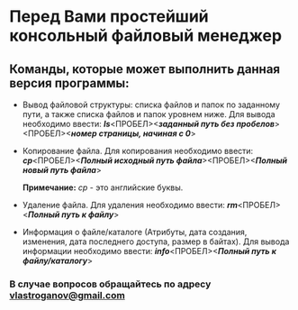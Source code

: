 # Перед Вами простейший консольный файловый менеджер

## Команды, которые может выполнить данная версия программы:
- Вывод файловой структуры: списка файлов и папок по заданному пути,
  а также списка файлов и папок уровнем ниже.
  Для вывода необходимо ввести: ***ls***<ПРОБЕЛ><***заданный путь без пробелов***><ПРОБЕЛ><***номер страницы, начиная с 0***>

- Копирование файла.
  Для копирования необходимо ввести: ***cp***<ПРОБЕЛ><***Полный исходный путь файла***><ПРОБЕЛ><***Полный новый путь файла***> 
  
  **Примечание:** _cp_ - это английские буквы.

- Удаление файла.
  Для удаления необходимо ввести: ***rm***<ПРОБЕЛ><***Полный путь к файлу***>

- Информация о файле/каталоге (Атрибуты, дата создания, изменения, дата последнего доступа, размер в байтах).
  Для вывода информации необходимо ввести: ***info***<ПРОБЕЛ><***Полный путь к файлу/каталогу***>

### В случае вопросов обращайтесь по адресу vlastroganov@gmail.com
